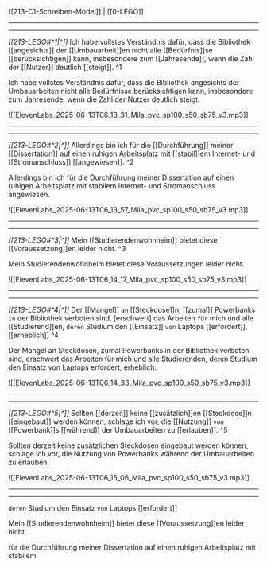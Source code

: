 [[213-C1-Schreiben-Model]] | [[0-LEGO]]

---
---

*[[213-LEGO#^1|^]]* Ich habe vollstes Verständnis dafür, dass die Bibliothek [[angesichts]] der [[Umbauarbeit]]en nicht alle [[Bedürfnis]]se [[berücksichtigen]] kann, insbesondere zum [[Jahresende]], wenn die Zahl der [[Nutzer]] deutlich [[steigt]]. ^1


Ich habe vollstes Verständnis dafür, dass die Bibliothek angesichts der Umbauarbeiten nicht alle Bedürfnisse berücksichtigen kann, insbesondere zum Jahresende, wenn die Zahl der Nutzer deutlich steigt.

![[ElevenLabs_2025-06-13T06_13_31_Mila_pvc_sp100_s50_sb75_v3.mp3]]



---
---

*[[213-LEGO#^2|^]]* Allerdings bin ich für die [[Durchführung]] meiner [[Dissertation]] auf einen ruhigen Arbeitsplatz mit [[stabil]]em Internet- und [[Stromanschluss]] [[angewiesen]]. ^2


Allerdings bin ich für die Durchführung meiner Dissertation auf einen ruhigen Arbeitsplatz mit stabilem Internet- und Stromanschluss angewiesen.

![[ElevenLabs_2025-06-13T06_13_57_Mila_pvc_sp100_s50_sb75_v3.mp3]]



---
---

*[[213-LEGO#^3|^]]* Mein [[Studierendenwohnheim]] bietet diese [[Voraussetzung]]en leider nicht. ^3


Mein Studierendenwohnheim bietet diese Voraussetzungen leider nicht.

![[ElevenLabs_2025-06-13T06_14_17_Mila_pvc_sp100_s50_sb75_v3.mp3]]


---
---

*[[213-LEGO#^4|^]]* Der [[Mangel]] `an` [[Steckdose]]n, [[zumal]] Powerbanks `in` der Bibliothek verboten sind, [erschwert] das Arbeiten `für` mich und alle [[Studierend]]en, `deren` Studium den [[Einsatz]] `von` Laptops [[erfordert]], [[erheblich]] ^4


Der Mangel an Steckdosen, zumal Powerbanks in der Bibliothek verboten sind, erschwert das Arbeiten für mich und alle Studierenden, deren Studium den Einsatz von Laptops erfordert, erheblich.

![[ElevenLabs_2025-06-13T06_14_33_Mila_pvc_sp100_s50_sb75_v3.mp3]]



---
---

*[[213-LEGO#^5|^]]* Sollten [[derzeit]] keine [[zusätzlich]]en [[Steckdose]]n [[eingebaut]] werden können, schlage ich vor, die [[Nutzung]] `von` [[Powerbank]]s [[während]] der Umbauarbeiten zu [[erlauben]]. ^5


Sollten derzeit keine zusätzlichen Steckdosen eingebaut werden können, schlage ich vor, die Nutzung von Powerbanks während der Umbauarbeiten zu erlauben.

![[ElevenLabs_2025-06-13T06_15_06_Mila_pvc_sp100_s50_sb75_v3.mp3]]


---
---



`deren` Studium den Einsatz `von` Laptops [[erfordert]]
 
Mein [[Studierendenwohnheim]] bietet diese [[Voraussetzung]]en leider nicht.

für die Durchführung meiner Dissertation auf einen ruhigen Arbeitsplatz mit stabilem